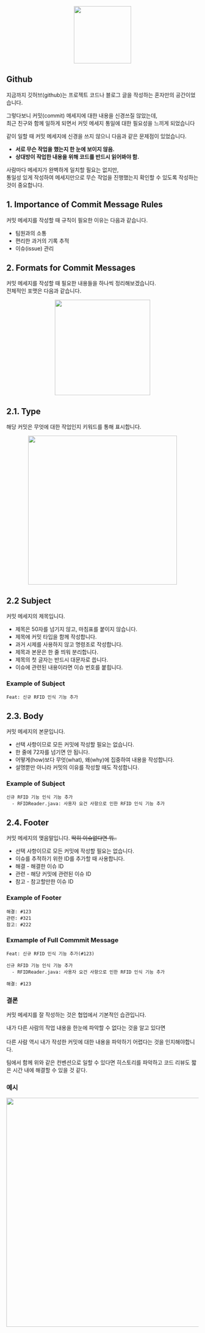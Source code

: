
<p align="center">
  <img src="https://cdn.inflearn.com/public/files/courses/328008/291d3a74-4c8a-434c-b2e3-73112724da17/328284-1.png" height="150">
</p>


## Github

지금까지 깃허브(github)는 프로젝트 코드나 블로그 글을 작성하는 혼자만의 공간이었습니다.

그렇다보니 커밋(commit) 메세지에 대한 내용을 신경쓰질 않았는데, <br>
최근 친구와 함께 일하게 되면서 커밋 메세지 통일에 대한 필요성을 느끼게 되었습니다

같이 일할 때 커밋 메세지에 신경을 쓰지 않으니 다음과 같은 문제점이 있었습니다.

  - **서로 무슨 작업을 했는지 한 눈에 보이지 않음.**
  - **상대방이 작업한 내용을 위해 코드를 반드시 읽어봐야 함.**

사람마다 메세지가 완벽하게 일치할 필요는 없지만, <br>
통일성 있게 작성하여 메세지만으로 무슨 작업을 진행했는지 확인할 수 있도록 작성하는 것이 중요합니다.

## 1. Importance of Commit Message Rules

커밋 메세지를 작성할 때 규칙이 필요한 이유는 다음과 같습니다.

- 팀원과의 소통
- 편리한 과거의 기록 추적
- 이슈(issue) 관리

## 2. Formats for Commit Messages

커밋 메세지를 작성할 때 필요한 내용들을 하나씩 정리해보겠습니다. <br>
전체적인 포맷은 다음과 같습니다.


<p align="center">
  <img src="https://blog.kakaocdn.net/dn/xteMz/btskha3GV9d/jJOTTbW8lzcKExUDpri7EK/img.png" height="250">
</p>


## 2.1. Type

해당 커밋은 무엇에 대한 작업인지 키워드를 통해 표시합니다.

<p align="center">
  <img src="https://blog.kakaocdn.net/dn/cse5PQ/btskhB1fjW4/gwAcrvaJvIdtkyf3MsB3fK/img.png" height="390">
<p>

  
## 2.2 Subject
커밋 메세지의 제목입니다.

- 제목은 50자를 넘기지 않고, 마침표를 붙이지 않습니다.
- 제목에 커밋 타입을 함께 작성합니다.
- 과거 시제를 사용하지 않고 명령조로 작성합니다.
- 제목과 본문은 한 줄 띄워 분리합니다.
- 제목의 첫 글자는 반드시 대문자로 씁니다.
- 이슈에 관련된 내용이라면 이슈 번호를 붙힙니다.

### Example of Subject

```
Feat: 신규 RFID 인식 기능 추가
```

## 2.3. Body
커밋 메세지의 본문입니다. 

- 선택 사항이므로 모든 커밋에 작성할 필요는 없습니다.
- 한 줄에 72자를 넘기면 안 됩니다.
- 어떻게(how)보다 무엇(what), 왜(why)에 집중하여 내용을 작성합니다.
- 설명뿐만 아니라 커밋의 이유를 작성할 때도 작성합니다.

### Example of Subject
```
신규 RFID 기능 인식 기능 추가
  - RFIDReader.java: 사용자 요건 사항으로 인한 RFID 인식 기능 추가
```
## 2.4. Footer
커밋 메세지의 맺음말입니다. <s>딱히 이슈없다면 뭐..</s>

- 선택 사항이므로 모든 커밋에 작성할 필요는 없습니다.
- 이슈를 추적하기 위한 ID를 추가할 때 사용합니다.
- 해결 - 해결한 이슈 ID
- 관련 - 해당 커밋에 관련된 이슈 ID
- 참고 - 참고할만한 이슈 ID

### Example of Footer
```
해결: #123
관련: #321
참고: #222
```

### Exmample of Full Commmit Message

```
Feat: 신규 RFID 인식 기능 추가(#123)

신규 RFID 기능 인식 기능 추가
  - RFIDReader.java: 사용자 요건 사항으로 인한 RFID 인식 기능 추가

해결: #123
```

### 결론 
  
커밋 메세지를 잘 작성하는 것은 협업에서 기본적인 습관입니다.

내가 다른 사람의 작업 내용을 한눈에 파악할 수 없다는 것을 알고 있다면 <br>  
다른 사람 역시 내가 작성한 커밋에 대한 내용을 파악하기 어렵다는 것을 인지해야합니다.

팀에서 함께 위와 같은 컨벤션으로 일할 수 있다면 히스토리를 파악하고 코드 리뷰도 짧은 시간 내에 해결할 수 있을 것 같다.
  

### 예시 

<p align="center">
  <img src="https://blog.kakaocdn.net/dn/dtCL21/btsklmCgFie/QDPW3LejAG0htEsJ3N628k/img.png" height="600">
</p>
